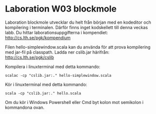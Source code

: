 # Laboration W03 blockmole

Laboration blockmole utvecklar du helt från början med en kodeditor och kompilering i terminalen.
Därför finns inget kodskellett till denna veckas labb. Du hittar laborationsuppgifterna i kompendiet:
http://cs.lth.se/pgk/kompendium

Filen hello-simplewindow.scala kan du använda för att prova kompilering med jar-fil på classpath.
Ladda ner cslib.jar härifrån: http://cs.lth.se/pgk/cslib

Kompilera i linuxterminal med detta kommando: 

    scalac -cp "cslib.jar:." hello-simplewindow.scala

Kör i linuxterminal med detta kommando: 

    scala -cp "cslib.jar:." hello.scala

Om du kör i Windows Powershell eller Cmd byt kolon mot semikolon i kommandona ovan.
